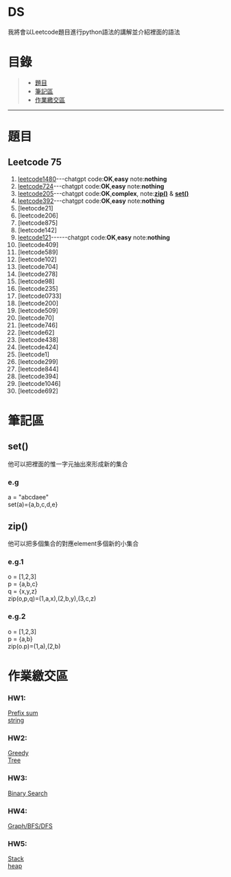 # DS

我將會以Leetcode題目進行python語法的講解並介紹裡面的語法
# 目錄
>+ [題目](https://github.com/SAStommy/DS#題目)
>+ [筆記區](https://github.com/SAStommy/DS#筆記區)
>+ [作業繳交區](https://github.com/SAStommy/DS#作業繳交區)
---
# 題目
## Leetcode 75
1. [leetcode1480](https://youtu.be/rvw0IztUh7I)---chatgpt code:**OK**,**easy** note:**nothing**
2. [leetcode724](https://youtu.be/ymMvJfbbtVY)---chatgpt code:**OK**,**easy** note:**nothing**
3. [leetcode205](https://youtu.be/JoULDV7ixro)---chatgpt code:**OK**,**complex**, note:[**zip()**](https://github.com/SAStommy/DS#zip) & [**set()**](https://github.com/SAStommy/DS#set)
4. [leetcode392](https://youtu.be/Bjyp7qpvP6E)---chatgpt code:**OK**,**easy** note:**nothing**
5. [leetocde21]
6. [leetcode206]
7. [leetcode875]
8. [leetcode142]
9. [leetcode121](https://youtu.be/RwLnlgxk_5k)------chatgpt code:**OK**,**easy** note:**nothing**
10. [leetcode409]
11. [leetcode589]
12. [leetcode102]
13. [leetcode704]
14. [leetcode278]
15. [leetcode98]
16. [leetcode235]
17. [leetcode0733]
18. [leetcode200]
19. [leetcode509]
20. [leetcode70]
21. [leetcode746]
22. [leetcode62]
23. [leetcode438]
24. [leetcode424]
25. [leetcode1]
26. [leetcode299]
27. [leetcode844]
28. [leetcode394]
29. [leetcode1046]
30. [leetcode692]
# 筆記區
## set()
他可以把裡面的惟一字元抽出來形成新的集合
### e.g
a = "abcdaee"\
set(a)={a,b,c,d,e}
## zip()
他可以把多個集合的對應element多個新的小集合
### e.g.1
o = [1,2,3]\
p = {a,b,c}\
q = {x,y,z}\
zip(o,p,q)=(1,a,x),(2,b,y),(3,c,z)
### e.g.2
o = [1,2,3]\
p = {a,b}\
zip(o.p)=(1,a),(2,b)
# 作業繳交區
### HW1:
[Prefix sum](https://youtu.be/rvw0IztUh7I)\
[string](https://youtu.be/JoULDV7ixro)
### HW2:
[Greedy](https://youtu.be/RwLnlgxk_5k)\
[Tree]()
### HW3:
[Binary Search]()
### HW4:
[Graph/BFS/DFS]()
### HW5:
[Stack]()\
[heap]()
